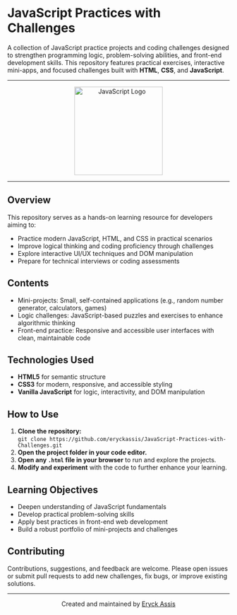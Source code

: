 # JavaScript Practices with Challenges

A collection of JavaScript practice projects and coding challenges designed to strengthen programming logic, problem-solving abilities, and front-end development skills. This repository features practical exercises, interactive mini-apps, and focused challenges built with **HTML**, **CSS**, and **JavaScript**.

---

<p align="center">
  <img src="https://upload.wikimedia.org/wikipedia/commons/6/6a/JavaScript-logo.png" alt="JavaScript Logo" width="200"/>
</p>

---

## Overview

This repository serves as a hands-on learning resource for developers aiming to:

- Practice modern JavaScript, HTML, and CSS in practical scenarios
- Improve logical thinking and coding proficiency through challenges
- Explore interactive UI/UX techniques and DOM manipulation
- Prepare for technical interviews or coding assessments

## Contents

- Mini-projects: Small, self-contained applications (e.g., random number generator, calculators, games)
- Logic challenges: JavaScript-based puzzles and exercises to enhance algorithmic thinking
- Front-end practice: Responsive and accessible user interfaces with clean, maintainable code

## Technologies Used

- **HTML5** for semantic structure
- **CSS3** for modern, responsive, and accessible styling
- **Vanilla JavaScript** for logic, interactivity, and DOM manipulation

## How to Use

1. **Clone the repository:**  
   `git clone https://github.com/eryckassis/JavaScript-Practices-with-Challenges.git`
2. **Open the project folder in your code editor.**
3. **Open any `.html` file in your browser** to run and explore the projects.
4. **Modify and experiment** with the code to further enhance your learning.

## Learning Objectives

- Deepen understanding of JavaScript fundamentals
- Develop practical problem-solving skills
- Apply best practices in front-end web development
- Build a robust portfolio of mini-projects and challenges

## Contributing

Contributions, suggestions, and feedback are welcome. Please open issues or submit pull requests to add new challenges, fix bugs, or improve existing solutions.

---

<p align="center">
  Created and maintained by <a href="https://github.com/eryckassis">Eryck Assis</a>
</p>
